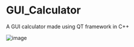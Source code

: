# GUI_Calculator
A GUI calculator made using QT framework in C++

![image](https://user-images.githubusercontent.com/39532087/195391865-57994563-4a4f-49a6-b19c-b22e6e762dbe.png)
